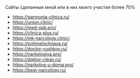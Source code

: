 Сайты сделанные мной или в них моего участия более 70% 
<ul>
<li><a href="https://garmonia-clinica.ru/">https://garmonia-clinica.ru/</a></li>
<li><a href="https://union.clinic/">https://union.clinic/</a></li>
<li><a href="https://med-spb.pro/">https://med-spb.pro/</a></li>
<li><a href="https://clinica-plus.ru/">https://clinica-plus.ru/</a></li>
<li><a href="https://mk-narcology.clinic/">https://mk-narcology.clinic/</a></li>
<li><a href="https://pohmelochnaya.ru/">https://pohmelochnaya.ru/</a></li>
<li><a href="https://doctor-yushkov.ru/">https://doctor-yushkov.ru/</a></li>
<li><a href=https://narkologiya.pro/">https://narkologiya.pro/</a></li>
<li><a href="https://doktor-clean.ru/">https://doktor-clean.ru/</a></li>
<li><a href="https://narkolog-u-doma.pro/">https://narkolog-u-doma.pro/</a></li>
<li><a href="https://best-narcology.ru/">https://best-narcology.ru/</a></li>
</ul>
